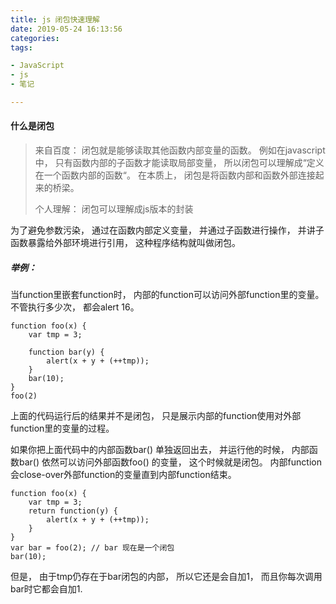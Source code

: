 ```yaml
---
title: js 闭包快速理解
date: 2019-05-24 16:13:56
categories:
tags:

- JavaScript
- js
- 笔记

---
```


#### 什么是闭包

> 来自百度： 闭包就是能够读取其他函数内部变量的函数。 例如在javascript中， 只有函数内部的子函数才能读取局部变量， 所以闭包可以理解成“定义在一个函数内部的函数“。 在本质上， 闭包是将函数内部和函数外部连接起来的桥梁。 
>  
> 个人理解： 闭包可以理解成js版本的封装

为了避免参数污染， 通过在函数内部定义变量， 并通过子函数进行操作， 并讲子函数暴露给外部环境进行引用， 这种程序结构就叫做闭包。 
<!-- more -->

##### 举例： 

当function里嵌套function时， 内部的function可以访问外部function里的变量。 不管执行多少次， 都会alert 16。 

```
function foo(x) {
    var tmp = 3;

    function bar(y) {
        alert(x + y + (++tmp));
    }
    bar(10);
}
foo(2)
```

上面的代码运行后的结果并不是闭包， 只是展示内部的function使用对外部function里的变量的过程。 
 
如果你把上面代码中的内部函数bar() 单独返回出去， 并运行他的时候， 内部函数bar() 依然可以访问外部函数foo() 的变量， 这个时候就是闭包。 内部function会close-over外部function的变量直到内部function结束。 

```
function foo(x) {
    var tmp = 3;
    return function(y) {
        alert(x + y + (++tmp));
    }
}
var bar = foo(2); // bar 现在是一个闭包
bar(10);
```

但是， 由于tmp仍存在于bar闭包的内部， 所以它还是会自加1， 而且你每次调用bar时它都会自加1.

